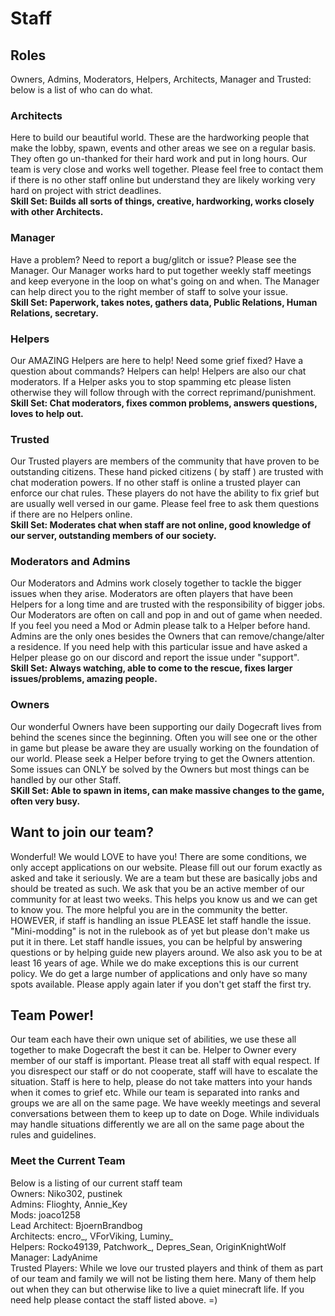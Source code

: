 # Staff

## Roles
Owners, Admins, Moderators, Helpers, Architects, Manager and Trusted: below is a list of who can do what.

### Architects
Here to build our beautiful world. These are the hardworking people that make the lobby, spawn, events and other areas we see on a regular basis. They often go un-thanked for their hard work and put in long hours. Our team is very close and works well together. Please feel free to contact them if there is no other staff online but understand they are likely working very hard on project with strict deadlines. 
<br><b>Skill Set: Builds all sorts of things, creative, hardworking, works closely with other Architects.</b>

### Manager
Have a problem? Need to report a bug/glitch or issue? Please see the Manager. Our Manager works hard to put together weekly staff meetings and keep everyone in the loop on what's going on and when. The Manager can help direct you to the right member of staff to solve your issue. 
<br><b>Skill Set: Paperwork, takes notes, gathers data, Public Relations, Human Relations, secretary.</b>

### Helpers
Our AMAZING Helpers are here to help! Need some grief fixed? Have a question about commands? Helpers can help! Helpers are also our chat moderators. If a Helper asks you to stop spamming etc please listen otherwise they will follow through with the correct reprimand/punishment.
<br><b>Skill Set: Chat moderators, fixes common problems, answers questions, loves to help out. </b>

### Trusted
Our Trusted players are members of the community that have proven to be outstanding citizens. These hand picked citizens ( by staff ) are trusted with chat moderation powers. If no other staff is online a trusted player can enforce our chat rules. These players do not have the ability to fix grief but are usually well versed in our game. Please feel free to ask them questions if there are no Helpers online.
<br><b>Skill Set: Moderates chat when staff are not online, good knowledge of our server, outstanding members of our society. </b>

### Moderators and Admins
Our Moderators and Admins work closely together to tackle the bigger issues when they arise. Moderators are often players that have been Helpers for a long time and are trusted with the responsibility of bigger jobs. Our Moderators are often on call and pop in and out of game when needed. If you feel you need a Mod or Admin please talk to a Helper before hand. Admins are the only ones besides the Owners that can remove/change/alter a residence. If you need help with this particular issue and have asked a Helper please go on our discord and report the issue under "support". 
<br><b>Skill Set: Always watching, able to come to the rescue, fixes larger issues/problems, amazing people. </b> 

### Owners
Our wonderful Owners have been supporting our daily Dogecraft lives from behind the scenes since the beginning. Often you will see one or the other in game but please be aware they are usually working on the foundation of our world. Please seek a Helper before trying to get the Owners attention. Some issues can ONLY be solved by the Owners but most things can be handled by our other Staff. 
<br><b>SKill Set: Able to spawn in items, can make massive changes to the game, often very busy.</b>

## Want to join our team?
Wonderful! We would LOVE to have you! There are some conditions, we only accept applications on our website. Please fill out our forum exactly as asked and take it seriously. We are a team but these are basically jobs and should be treated as such. We ask that you be an active member of our community for at least two weeks. This helps you know us and we can get to know you. The more helpful you are in the community the better. HOWEVER, if staff is handling an issue PLEASE let staff handle the issue. "Mini-modding" is not in the rulebook as of yet but please don't make us put it in there. Let staff handle issues, you can be helpful by answering questions or by helping guide new players around. We also ask you to be at least 16 years of age. While we do make exceptions this is our current policy. We do get a large number of applications and only have so many spots available. Please apply again later if you don't get staff the first try. 


## Team Power!
Our team each have their own unique set of abilities, we use these all together to make Dogecraft the best it can be. Helper to Owner every member of our staff is important. Please treat all staff with equal respect. If you disrespect our staff or do not cooperate, staff will have to escalate the situation. Staff is here to help, please do not take matters into your hands when it comes to grief etc. While our team is separated into ranks and groups we are all on the same page. We have weekly meetings and several conversations between them to keep up to date on Doge. While individuals may handle situations differently we are all on the same page about the rules and guidelines. 


### Meet the Current Team<br>
Below is a listing of our current staff team<br>
Owners: Niko302, pustinek<br>
Admins: Flioghty, Annie_Key<br>
Mods: joaco1258<br>
Lead Architect: BjoernBrandbog<br>
Architects: encro_, VForViking, Luminy_<br>
Helpers: Rocko49139, Patchwork_, Depres_Sean, OriginKnightWolf<br>
Manager: LadyAnime<br>
Trusted Players: While we love our trusted players and think of them as part of our team and family we will not be listing them here. Many of them help out when they can but otherwise like to live a quiet minecraft life. If you need help please contact the staff listed above. =) 
